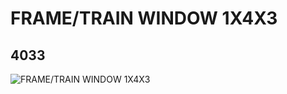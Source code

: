 # FRAME/TRAIN WINDOW 1X4X3
## 4033
![FRAME/TRAIN WINDOW 1X4X3](https://lc-www-live-s.legocdn.com/media/bricks/5/2/4100371.jpg)